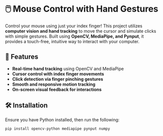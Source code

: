 # 🖱️ Mouse Control with Hand Gestures  

Control your mouse using just your index finger! This project utilizes **computer vision and hand tracking** to move the cursor and simulate clicks with simple gestures. Built using **OpenCV, MediaPipe, and Pynput**, it provides a touch-free, intuitive way to interact with your computer.  

## 🚀 Features  
- **Real-time hand tracking** using OpenCV and MediaPipe  
- **Cursor control with index finger movements**  
- **Click detection via finger pinching gestures**  
- **Smooth and responsive motion tracking**  
- **On-screen visual feedback for interactions**  

## 🛠️ Installation  
Ensure you have Python installed, then run the following:  
```bash
pip install opencv-python mediapipe pynput numpy

